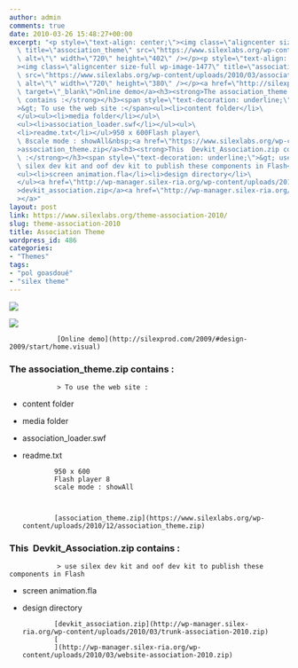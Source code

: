```yaml
---
author: admin
comments: true
date: 2010-03-26 15:48:27+00:00
excerpt: "<p style=\"text-align: center;\"><img class=\"aligncenter size-full wp-image-1476\"\
  \ title=\"association_theme\" src=\"https://www.silexlabs.org/wp-content/uploads/2010/03/association_theme.jpg\"\
  \ alt=\"\" width=\"720\" height=\"402\" /></p><p style=\"text-align: center;\"\
  ><img class=\"aligncenter size-full wp-image-1477\" title=\"association_theme2\"\
  \ src=\"https://www.silexlabs.org/wp-content/uploads/2010/03/association_theme2.jpg\"\
  \ alt=\"\" width=\"720\" height=\"380\" /></p><a href=\"http://silexprod.com/2009/#design-2009/start/home.visual\"\
  \ target=\"_blank\">Online demo</a><h3><strong>The association_theme.zip\
  \ contains :</strong></h3><span style=\"text-decoration: underline;\"\
  >&gt; To use the web site :</span><ul><li>content folder</li>\
  </ul><ul><li>media folder</li></ul>\
  <ul><li>association_loader.swf</li></ul><ul>\
  <li>readme.txt</li></ul>950 x 600Flash player\
  \ 8scale mode : showAll&nbsp;<a href=\"https://www.silexlabs.org/wp-content/uploads/2010/12/association_theme.zip\"\
  >association_theme.zip</a><h3><strong>This  Devkit_Association.zip contains\
  \ :</strong></h3><span style=\"text-decoration: underline;\">&gt; use\
  \ silex dev kit and oof dev kit to publish these components in Flash</span>\
  <ul><li>screen animation.fla</li><li>design directory</li>\
  </ul><a href=\"http://wp-manager.silex-ria.org/wp-content/uploads/2010/03/trunk-association-2010.zip\"\
  >devkit_association.zip</a><a href=\"http://wp-manager.silex-ria.org/wp-content/uploads/2010/03/website-association-2010.zip\"\
  ></a>"
layout: post
link: https://www.silexlabs.org/theme-association-2010/
slug: theme-association-2010
title: Association Theme
wordpress_id: 486
categories:
- "Themes"
tags:
- "pol goasdoué"
- "silex theme"
---
```


![](https://www.silexlabs.org/wp-content/uploads/2010/03/association_theme.jpg)




![](https://www.silexlabs.org/wp-content/uploads/2010/03/association_theme2.jpg)


				[Online demo](http://silexprod.com/2009/#design-2009/start/home.visual)


### **The association_theme.zip contains :**


				> To use the web site :




  * content folder




  * media folder




  * association_loader.swf




  * readme.txt


				950 x 600
				Flash player 8
				scale mode : showAll



				[association_theme.zip](https://www.silexlabs.org/wp-content/uploads/2010/12/association_theme.zip)


### **This  Devkit_Association.zip contains :**


				> use silex dev kit and oof dev kit to publish these components in Flash




  * screen animation.fla


  * design directory


				[devkit_association.zip](http://wp-manager.silex-ria.org/wp-content/uploads/2010/03/trunk-association-2010.zip)
				[
				](http://wp-manager.silex-ria.org/wp-content/uploads/2010/03/website-association-2010.zip)
